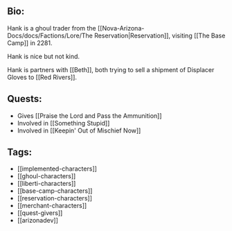 ## Bio:

Hank is a ghoul trader from the [[Nova-Arizona-Docs/docs/Factions/Lore/The Reservation|Reservation]], visiting [[The Base Camp]] in 2281.

Hank is nice but not kind.

Hank is partners with [[Beth]], both trying to sell a shipment of Displacer Gloves to [[Red Rivers]].

## Quests:

- Gives [[Praise the Lord and Pass the Ammunition]]
- Involved in [[Something Stupid]]
- Involved in [[Keepin' Out of Mischief Now]]

## Tags:

- [[implemented-characters]]
- [[ghoul-characters]]
- [[liberti-characters]]
- [[base-camp-characters]]
- [[reservation-characters]]
- [[merchant-characters]]
- [[quest-givers]]
- [[arizonadev]]